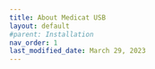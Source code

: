 ```yaml
---
title: About Medicat USB
layout: default
#parent: Installation
nav_order: 1
last_modified_date: March 29, 2023
---
```

